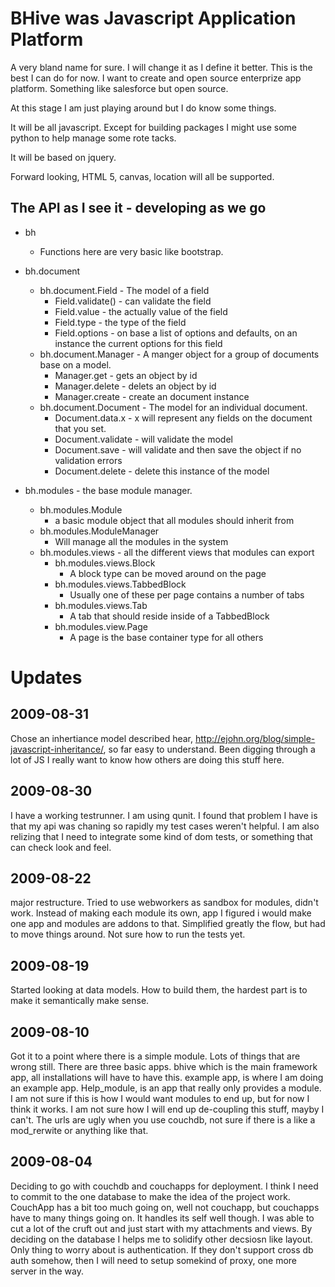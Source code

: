 BHive was Javascript Application Platform 
==========================================

A very bland name for sure. I will change it as I define it better. This is the best I can do for now. I want to create and open source enterprize app platform. Something like salesforce but open source. 

At this stage I am just playing around but I do know some things. 

It will be all javascript. Except for building packages I might use some python to help manage some rote tacks. 

It will be based on jquery. 

Forward looking, HTML 5, canvas, location will all be supported.


The API as I see it - developing as we go
------------------------------------------
* bh
    * Functions here are very basic like bootstrap.
* bh.document
    * bh.document.Field - The model of a field
        * Field.validate() - can validate the field
        * Field.value - the actually value of the field
        * Field.type - the type of the field 
        * Field.options - on base a list of options and defaults, on an instance the current options for this field
    * bh.document.Manager - A manger object for a group of documents base on a model.
        * Manager.get - gets an object by id
        * Manager.delete - delets an object by id
        * Manager.create - create an document instance 
    * bh.document.Document - The model for an individual document.
        * Document.data.x - x will represent any fields on the document that you set. 
        * Document.validate - will validate the model
        * Document.save - will validate and then save the object if no validation errors
        * Document.delete - delete this instance of the model
    

* bh.modules - the base module manager. 
    * bh.modules.Module 
        * a basic module object that all modules should inherit from
    * bh.modules.ModuleManager
        * Will manage all the modules in the system 
    * bh.modules.views - all the different views that modules can export 
        * bh.modules.views.Block
            * A block type can be moved around on the page
        * bh.modules.views.TabbedBlock
            * Usually one of these per page contains a number of tabs
        * bh.modules.views.Tab
            * A tab that should reside inside of a TabbedBlock 
        * bh.modules.view.Page
            * A page is the base container type for all others
            
        
    

    
        
    

Updates
=======

2009-08-31
-----------
Chose an inhertiance model described hear, http://ejohn.org/blog/simple-javascript-inheritance/, so far easy to understand. Been digging through a lot of JS I really want to know how others are doing this stuff here.

2009-08-30
----------
I have a working testrunner. I am using qunit. I found that problem I have is that my api was chaning so rapidly my test cases weren't helpful.  I am also relizing that I need to integrate some kind of dom tests, or something that can check look and feel. 

2009-08-22
----------
major restructure. Tried to use webworkers as sandbox for modules, didn't work. Instead of making each module its own, app I figured i would make one app and modules are addons to that. Simplified greatly the flow, but had to move things around. Not sure how to run the tests yet. 


2009-08-19
----------
Started looking at data models. How to build them, the hardest part is to make it semantically make sense. 

2009-08-10
----------
Got it to a point where there is a simple module. Lots of things that are wrong still. There are three basic apps. bhive which is the main framework app, all installations will have to have this. example app, is where I am doing an example app. Help\_module, is an app that really only provides a module. I am not sure if this is how I would want modules to end up, but for now I think it works. I am not sure how I will end up de-coupling this stuff, mayby I can't.  The urls are ugly when you use couchdb, not sure if there is a like a mod\_rerwite or anything like that. 


2009-08-04
----------
Deciding to go with couchdb and couchapps for deployment. I think I need to commit to the one database to make the idea of the project work. CouchApp has a bit too much going on, well not couchapp, but couchapps have to many things going on. It handles its self well though. I was able to cut a lot of the cruft out and just start with my attachments and views. By deciding on the database I helps me to solidify other decsiosn like layout. Only thing to worry about is authentication. If they don't support cross db auth somehow, then I will need to setup somekind of proxy, one more server in the way. 

